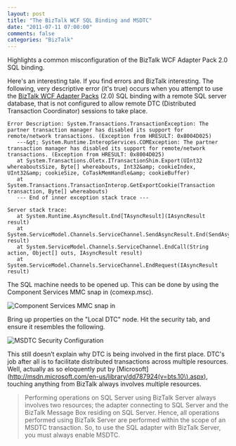 ```yaml
---
layout: post
title: "The BizTalk WCF SQL Binding and MSDTC"
date: "2011-07-11 07:00:00"
comments: false
categories: "BizTalk"
---
```


Highlights a common misconfiguration of the BizTalk WCF Adapter Pack 2.0 SQL binding.

Here's an interesting tale. If you find errors and BizTalk interesting. The following, very descriptive error (it's true) occurs when you attempt to use the [BizTalk WCF Adapter Packs](http://www.microsoft.com/download/en/details.aspx?id=333) (2.0) SQL binding with a remote SQL server database, that is not configured to allow remote DTC (Distributed Transaction Coordinator) sessions to take place.

    Error Description: System.Transactions.TransactionException: The partner transaction manager has disabled its support for remote/network transactions. (Exception from HRESULT: 0x8004D025) 
       ---&gt; System.Runtime.InteropServices.COMException: The partner transaction manager has disabled its support for remote/network transactions. (Exception from HRESULT: 0x8004D025)
       at System.Transactions.Oletx.ITransactionShim.Export(UInt32 whereaboutsSize, Byte[] whereabouts, Int32&amp; cookieIndex, UInt32&amp; cookieSize, CoTaskMemHandle&amp; cookieBuffer)
       at System.Transactions.TransactionInterop.GetExportCookie(Transaction transaction, Byte[] whereabouts)
       --- End of inner exception stack trace ---
       
    Server stack trace: 
       at System.Runtime.AsyncResult.End[TAsyncResult](IAsyncResult result)
       at System.ServiceModel.Channels.ServiceChannel.SendAsyncResult.End(SendAsyncResult result)
       at System.ServiceModel.Channels.ServiceChannel.EndCall(String action, Object[] outs, IAsyncResult result)
       at System.ServiceModel.Channels.ServiceChannel.EndRequest(IAsyncResult result)


The SQL machine needs to be opened up. This can be done by using the Component Services MMC snap in (comexp.msc).

![Component Services MMC snap in](/images/b/dtc-mmc.png)


Bring up properties on the "Local DTC" node. Hit the security tab, and ensure it resembles the following.

![MSDTC Security Configuration](/images/b/dtc.png)


This still doesn’t explain why DTC is being involved in the first place. DTC's job after all is to facilitate distributed transactions across multiple resources. Well, actually as so eloquently put by [Microsoft](http://msdn.microsoft.com/en-us/library/dd787924(v=bts.10\).aspx), touching anything from BizTalk always involves multiple resources.

> Performing operations on SQL Server using BizTalk Server always involves two resources; the adapter connecting to SQL Server and the BizTalk Message Box residing on SQL Server. Hence, all operations performed using BizTalk Server are performed within the scope of an MSDTC transaction. So, to use the SQL adapter with BizTalk Server, you must always enable MSDTC.
